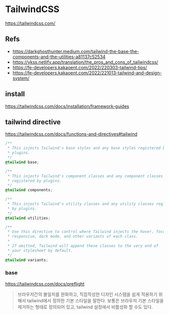 # TailwindCSS

<https://tailwindcss.com/>

## Refs

- <https://darkghosthunter.medium.com/tailwind-the-base-the-components-and-the-utilities-a81137c52534>
- <https://ykss.netlify.app/translation/the_pros_and_cons_of_tailwindcss/>
- <https://fe-developers.kakaoent.com/2022/220303-tailwind-tips/>
- <https://fe-developers.kakaoent.com/2022/221013-tailwind-and-design-system/>

## install

<https://tailwindcss.com/docs/installation/framework-guides>

## tailwind directive

<https://tailwindcss.com/docs/functions-and-directives#tailwind>

```css
/**
 * This injects Tailwind's base styles and any base styles registered by
 * plugins.
 */
@tailwind base;

/**
 * This injects Tailwind's component classes and any component classes
 * registered by plugins.
 */
@tailwind components;

/**
 * This injects Tailwind's utility classes and any utility classes registered
 * by plugins.
 */
@tailwind utilities;

/**
 * Use this directive to control where Tailwind injects the hover, focus,
 * responsive, dark mode, and other variants of each class.
 *
 * If omitted, Tailwind will append these classes to the very end of
 * your stylesheet by default.
 */
@tailwind variants;
```

### base

<https://tailwindcss.com/docs/preflight>

> 브라우저간의 불일치를 완화하고, 직접작성한 디자인 시스템을 쉽게 적용하기 위해서 tailwind에서 정의한 기본 스타일을 말한다.
> 보통은 브라우저 기본 스타일을 제거하는 형태로 정의되어 있고, tailwind 설정에서 비활성화 할 수도 있다.
